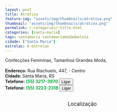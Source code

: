 ```yaml
---
layout: post
title: Atrativa
feature-img: "assets/img/thumbnails/atrativa.png"
thumbnail: "assets/img/thumbnails/atrativa.png"
permalink: /:categories/:title.html
categories: [santa-maria]
tags: santamaria santamariamodaebeleza
cidade: ["Santa Maria"]
estrelas: 0-estrelas
---
```

Confecções Femininas, Tamanhos Grandes Moda,<!-- more --><br />
 <br/>
<b>Endereço: </b>Rua Riachuelo, 447, - Centro<br />
<b>Cidade: </b>Santa Maria, RS<br />
<b>Telefone: <span style="color: #00ab3a;">(55) 3217-3970</span> <a href="tel:5532173970"><button class="ligar">Ligar</button></a></b><br />
<b>Telefone: <span style="color: #00ab3a;">(55) 3223-2318</span> <a href="tel:5532232318"><button class="ligar">Ligar</button></a></b><br />
<br />
<style>
      #map {
        height: 400px;
        width: 100%;
       }
    </style>

<div style="font-size: larger; text-align: center;">
Localização</div>
<div id="map">
<script>
      function initMap() {
        var uluru = {lat: -29.6895124, lng: -53.8030979};
        var map = new google.maps.Map(document.getElementById('map'), {
          zoom: 17,
          center: uluru
        });
        var marker = new google.maps.Marker({
          position: uluru,
          map: map
        });
      }
    </script>
    <script async="" defer="" src="https://maps.googleapis.com/maps/api/js?key=AIzaSyDDc8SHLmOesJRaXCW0fZ2ST09W4s0ME5g&amp;callback=initMap">
    </script>
</div>
